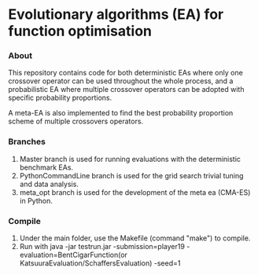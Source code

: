 # Evolutionary algorithms (EA) for function optimisation
### About
This repository contains code for both deterministic EAs where only one crossover operator can be used throughout the whole process, and a probabilistic EA where multiple crossover operators can be adopted with specific probability proportions.

A meta-EA is also implemented to find the best probability proportion scheme of multiple crossovers operators.
### Branches
1. Master branch is used for running evaluations with the deterministic benchmark EAs.
2. PythonCommandLine branch is used for the grid search trivial tuning and data analysis.
3. meta_opt branch is used for the development of the meta ea (CMA-ES) in Python.

### Compile
1. Under the main folder, use the Makefile (command "make") to compile.
2. Run with java -jar testrun.jar -submission=player19 -evaluation=BentCigarFunction(or KatsuuraEvaluation/SchaffersEvaluation) -seed=1
